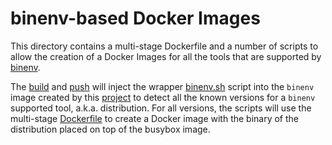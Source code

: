 # binenv-based Docker Images

This directory contains a multi-stage Dockerfile and a number of scripts to
allow the creation of a Docker Images for all the tools that are supported by
[binenv].

The [build](./build) and [push](./push) will inject the wrapper
[binenv.sh](./binenv.sh) script into the `binenv` image created by this
[project](../) to detect all the known versions for a `binenv` supported tool,
a.k.a. distribution. For all versions, the scripts will use the multi-stage
[Dockerfile](./Dockerfile) to create a Docker image with the binary of the
distribution placed on top of the busybox image.

  [binenv]: https://github.com/devops-works/binenv
